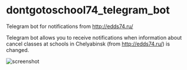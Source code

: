 # dontgotoschool74_telegram_bot
Telegram bot for notifications from http://edds74.ru/

Telegram bot allows you to receive notifications when information about cancel classes at schools in Chelyabinsk (from http://edds74.ru/) is changed.

![screenshot](https://ni2c2k.github.io/picforrepos/dontgotoschoolbot.png)

